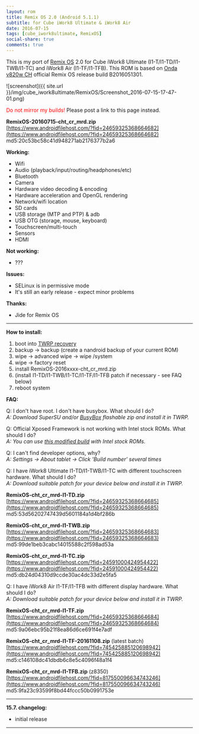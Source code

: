 ```yaml
---
layout: rom
title: Remix OS 2.0 (Android 5.1.1)
subtitle: for Cube iWork8 Ultimate & iWork8 Air
date: 2016-07-15
tags: [cube_iwork8ultimate, RemixOS]
social-share: true
comments: true
---
```


This is my port of [Remix OS](http://www.jide.com/remixos) 2.0 for Cube iWork8 Ultimate (I1-T/I1-TD/I1-TWB/I1-TC) and iWork8 Air (I1-TF/I1-TFB). This ROM is based on [Onda v820w CH](http://www.jide.com/remixos/devices/v820wch) official Remix OS release build B2016051301.

![screenshot]({{ site.url }}/img/cube_iwork8ultimate/RemixOS/Screenshot_2016-07-15-17-47-01.png)

<span style="color:#FF0000;">Do not mirror my builds!</span> Please post a link to this page instead.

**RemixOS-20160715-cht_cr_mrd.zip**  
[https://www.androidfilehost.com/?fid=24659325368664682](https://www.androidfilehost.com/?fid=24659325368664682)  
md5:20c53bc58c41d948271ab2176377b2a6

**Working:**

- Wifi
- Audio (playback/input/routing/headphones/etc)
- Bluetooth
- Camera
- Hardware video decoding & encoding
- Hardware acceleration and OpenGL rendering
- Network/wifi location
- SD cards
- USB storage (MTP and PTP) & adb
- USB OTG (storage, mouse, keyboard)
- Touchscreen/multi-touch
- Sensors
- HDMI

**Not working:**

- ???

**Issues:**

- SELinux is in permissive mode
- It's still an early release - expect minor problems

**Thanks:**

- Jide for Remix OS

----

**How to install:**

1. boot into [TWRP recovery](/devices/cube_iwork8ultimate/TWRP)
2. backup -> backup (create a nandroid backup of your current ROM)
3. wipe -> advanced wipe -> wipe /system
4. wipe -> factory reset
5. install RemixOS-2016xxxx-cht_cr_mrd.zip
6. (install I1-TD/I1-TWB/I1-TC/I1-TF/I1-TFB patch if necessary - see FAQ below)
7. reboot system

**FAQ:**

Q: I don't have root. I don't have busybox. What should I do?  
*A: Download SuperSU and/or [BusyBox](https://forum.xda-developers.com/attachment.php?attachmentid=4632153&d=1541097826) flashable zip and install it in TWRP.*

Q: Official Xposed Framework is not working with Intel stock ROMs. What should I do?  
*A: You can use [this modified build](http://amiduos.com/support/knowledge-base/article/xposed-framework-support-in-amiduos) with Intel stock ROMs.*

Q: I can't find developer options, why?  
*A: Settings -> About tablet -> Click 'Build number' several times*

Q: I have iWork8 Ultimate I1-TD/I1-TWB/I1-TC with different touchscreen hardware. What should I do?  
*A: Download suitable patch for your device below and install it in TWRP.*

**RemixOS-cht_cr_mrd-I1-TD.zip**  
[https://www.androidfilehost.com/?fid=24659325368664685](https://www.androidfilehost.com/?fid=24659325368664685)  
md5:53d56202747439d5601184a1d4bf286b

**RemixOS-cht_cr_mrd-I1-TWB.zip**  
[https://www.androidfilehost.com/?fid=24659325368664683](https://www.androidfilehost.com/?fid=24659325368664683)  
md5:99de1beb3cabc14015588c2f598ad53a

**RemixOS-cht_cr_mrd-I1-TC.zip**  
[https://www.androidfilehost.com/?fid=24591000424954422](https://www.androidfilehost.com/?fid=24591000424954422)  
md5:db24d04310d9ccde30ac4dc33d2e5fa5

Q: I have iWork8 Air I1-TF/I1-TFB with different display hardware. What should I do?  
*A: Download suitable patch for your device below and install it in TWRP.*

**RemixOS-cht_cr_mrd-I1-TF.zip**  
[https://www.androidfilehost.com/?fid=24659325368664684](https://www.androidfilehost.com/?fid=24659325368664684)  
md5:9a06ebc95b21f8ea86d6ce691f4e7adf

**RemixOS-cht_cr_mrd-I1-TF-20161108.zip** (latest batch)  
[https://www.androidfilehost.com/?fid=745425885120698942](https://www.androidfilehost.com/?fid=745425885120698942)  
md5:c146108dc41dbdb6c8e5c4096f48a1f4

**RemixOS-cht_cr_mrd-I1-TFB.zip** (z8350)  
[https://www.androidfilehost.com/?fid=817550096634743246](https://www.androidfilehost.com/?fid=817550096634743246)  
md5:9fa23c93599f8bd44fccc50b0991753e

----

**15.7. changelog:**

- initial release

----
